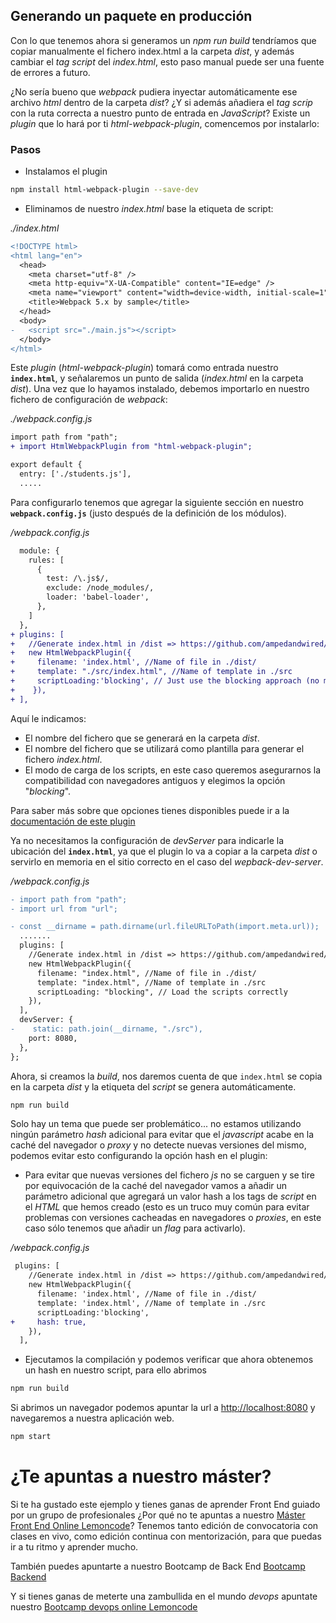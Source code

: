 ## Generando un paquete en producción

Con lo que tenemos ahora si generamos un _npm run build_ tendríamos que copiar manualmente
el fichero index.html a la carpeta _dist_, y además cambiar el _tag script_ del _index.html_,
esto paso manual puede ser una fuente de errores a futuro.

¿No sería bueno que _webpack_ pudiera inyectar automáticamente ese archivo _html_ dentro de la carpeta _dist_?
¿Y si además añadiera el _tag scrip_ con la ruta correcta a nuestro punto de entrada en _JavaScript_? Existe un _plugin_ que lo hará por ti _html-webpack-plugin_, comencemos por instalarlo:

### Pasos

- Instalamos el plugin

```bash
npm install html-webpack-plugin --save-dev
```

- Eliminamos de nuestro _index.html_ base la etiqueta de script:

_./index.html_

```diff
<!DOCTYPE html>
<html lang="en">
  <head>
    <meta charset="utf-8" />
    <meta http-equiv="X-UA-Compatible" content="IE=edge" />
    <meta name="viewport" content="width=device-width, initial-scale=1" />
    <title>Webpack 5.x by sample</title>
  </head>
  <body>
-   <script src="./main.js"></script>
  </body>
</html>
```

Este _plugin_ (_html-webpack-plugin_) tomará como entrada nuestro **`index.html`**, y señalaremos un punto de salida (_index.html_ en la carpeta _dist_). Una vez que lo hayamos instalado, debemos importarlo en nuestro
fichero de configuración de _webpack_:

_./webpack.config.js_

```diff
import path from "path";
+ import HtmlWebpackPlugin from "html-webpack-plugin";

export default {
  entry: ['./students.js'],
  .....
```

Para configurarlo tenemos que agregar la siguiente sección en nuestro **`webpack.config.js`** (justo después de la definición de los módulos).

_/webpack.config.js_

```diff
  module: {
    rules: [
      {
        test: /\.js$/,
        exclude: /node_modules/,
        loader: 'babel-loader',
      },
    ]
  },
+ plugins: [
+   //Generate index.html in /dist => https://github.com/ampedandwired/html-webpack-plugin
+   new HtmlWebpackPlugin({
+     filename: 'index.html', //Name of file in ./dist/
+     template: "./src/index.html", //Name of template in ./src
+     scriptLoading:'blocking', // Just use the blocking approach (no modern defer or module)
+    }),
+ ],
```

Aquí le indicamos:

- El nombre del fichero que se generará en la carpeta _dist_.
- El nombre del fichero que se utilizará como plantilla para generar el fichero _index.html_.
- El modo de carga de los scripts, en este caso queremos asegurarnos la compatibilidad con
  navegadores antiguos y elegimos la opción "_blocking_".

Para saber más sobre que opciones tienes disponibles puede ir a la [documentación de este
plugin](https://github.com/jantimon/html-webpack-plugin#options)

Ya no necesitamos la configuración de _devServer_ para indicarle la ubicación del **`index.html`**,
ya que el plugin lo va a copiar a la carpeta _dist_ o servirlo en memoria en el sitio correcto
en el caso del _wepback-dev-server_.

_/webpack.config.js_
```diff
- import path from "path";
- import url from "url";

- const __dirname = path.dirname(url.fileURLToPath(import.meta.url));
  .......
  plugins: [
    //Generate index.html in /dist => https://github.com/ampedandwired/html-webpack-plugin
    new HtmlWebpackPlugin({
      filename: "index.html", //Name of file in ./dist/
      template: "index.html", //Name of template in ./src
      scriptLoading: "blocking", // Load the scripts correctly
    }),
  ],
  devServer: {
-    static: path.join(__dirname, "./src"),
    port: 8080,
  },
};
```

Ahora, si creamos la _build_, nos daremos cuenta de que `index.html` se copia en la carpeta _dist_ y la etiqueta del _script_ se genera automáticamente.

```bash
npm run build
```

Solo hay un tema que puede ser problemático... no estamos utilizando ningún parámetro _hash_ adicional para evitar que el _javascript_ acabe en la caché del navegador o _proxy_ y no detecte nuevas versiones
del mismo, podemos evitar esto configurando la opción hash en el plugin:

- Para evitar que nuevas versiones del fichero _js_ no se carguen y se tire por equivocación de la caché del navegador vamos a añadir un parámetro adicional que agregará un valor hash a los tags de _script_ en el _HTML_ que hemos creado (esto es un truco muy común para evitar problemas con versiones cacheadas en navegadores o _proxies_, en este caso sólo tenemos que añadir un _flag_ para activarlo).

_/webpack.config.js_
```diff
 plugins: [
    //Generate index.html in /dist => https://github.com/ampedandwired/html-webpack-plugin
    new HtmlWebpackPlugin({
      filename: 'index.html', //Name of file in ./dist/
      template: 'index.html', //Name of template in ./src
      scriptLoading:'blocking',
+     hash: true,
    }),
  ],
```

- Ejecutamos la compilación y podemos verificar que ahora obtenemos un hash en nuestro script, para ello abrimos

```bash
npm run build
```

Si abrimos un navegador podemos apuntar la url a [http://localhost:8080](http://localhost:8080/) y navegaremos a nuestra aplicación web.

```bash
npm start
```

# ¿Te apuntas a nuestro máster?

Si te ha gustado este ejemplo y tienes ganas de aprender Front End
guiado por un grupo de profesionales ¿Por qué no te apuntas a
nuestro [Máster Front End Online Lemoncode](https://lemoncode.net/master-frontend#inicio-banner)? Tenemos tanto edición de convocatoria
con clases en vivo, como edición continua con mentorización, para
que puedas ir a tu ritmo y aprender mucho.

También puedes apuntarte a nuestro Bootcamp de Back End [Bootcamp Backend](https://lemoncode.net/bootcamp-backend#inicio-banner)

Y si tienes ganas de meterte una zambullida en el mundo _devops_
apuntate nuestro [Bootcamp devops online Lemoncode](https://lemoncode.net/bootcamp-devops#bootcamp-devops/inicio)
